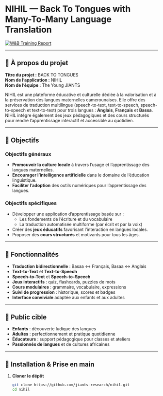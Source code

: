 # NIHIL — Back To Tongues with Many-To-Many Language Translation

[![W&B Training Report](https://api.wandb.ai/links/jiants-research/g799trkt)](https://api.wandb.ai/links/jiants-research/g799trkt)

---

## 📌 À propos du projet

**Titre du projet :** BACK TO TONGUES  
**Nom de l’application :** NIHIL  
**Nom de l’équipe :** The Young JIANTS  

NIHIL est une plateforme éducative et culturelle dédiée à la valorisation et à la préservation des langues maternelles camerounaises. Elle offre des services de traduction multilingue (speech-to-text, text-to-speech, speech-to-speech et text-to-text) pour trois langues : **Anglais**, **Français** et **Bassa**. NIHIL intègre également des jeux pédagogiques et des cours structurés pour rendre l’apprentissage interactif et accessible au quotidien.

---

## 🎯 Objectifs

### Objectifs généraux  
- **Promouvoir la culture locale** à travers l’usage et l’apprentissage des langues maternelles.  
- **Encourager l’intelligence artificielle** dans le domaine de l’éducation linguistique.  
- **Faciliter l’adoption** des outils numériques pour l’apprentissage des langues.

### Objectifs spécifiques  
- Développer une application d’apprentissage basée sur :  
  - Les fondements de l’écriture et du vocabulaire  
  - La traduction automatisée multiforme (par écrit et par la voix)  
- Créer des **jeux éducatifs** favorisant l’interaction en langues locales.  
- Proposer des **cours structurés** et motivants pour tous les âges.

---

## 🚀 Fonctionnalités

- **Traduction bidirectionnelle** : Basaa ↔ Français, Basaa ↔ Anglais  
- **Text-to-Text** et **Text-to-Speech**  
- **Speech-to-Text** et **Speech-to-Speech**  
- **Jeux interactifs** : quiz, flashcards, puzzles de mots  
- **Cours modulaires** : grammaire, vocabulaire, expressions  
- **Suivi de progression** : historique, scores et badges  
- **Interface conviviale** adaptée aux enfants et aux adultes

---

## 👥 Public cible

- **Enfants** : découverte ludique des langues  
- **Adultes** : perfectionnement et pratique quotidienne  
- **Éducateurs** : support pédagogique pour classes et ateliers  
- **Passionnés de langues** et de cultures africaines  

---

## 🔧 Installation & Prise en main

1. **Cloner le dépôt**  
   ```bash
   git clone https://github.com/jiants-research/nihil.git
   cd nihil
